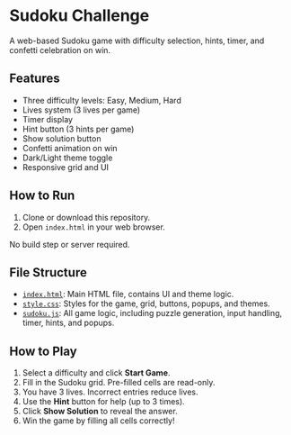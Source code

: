 # Sudoku Challenge

A web-based Sudoku game with difficulty selection, hints, timer, and confetti celebration on win.

## Features

- Three difficulty levels: Easy, Medium, Hard
- Lives system (3 lives per game)
- Timer display
- Hint button (3 hints per game)
- Show solution button
- Confetti animation on win
- Dark/Light theme toggle
- Responsive grid and UI

## How to Run

1. Clone or download this repository.
2. Open `index.html` in your web browser.

No build step or server required.

## File Structure

- [`index.html`](index.html): Main HTML file, contains UI and theme logic.
- [`style.css`](style.css): Styles for the game, grid, buttons, popups, and themes.
- [`sudoku.js`](sudoku.js): All game logic, including puzzle generation, input handling, timer, hints, and popups.

## How to Play

1. Select a difficulty and click **Start Game**.
2. Fill in the Sudoku grid. Pre-filled cells are read-only.
3. You have 3 lives. Incorrect entries reduce lives.
4. Use the **Hint** button for help (up to 3 times).
5. Click **Show Solution** to reveal the answer.
6. Win the game by filling all cells correctly!

